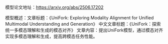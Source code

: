 模型论文地址：https://arxiv.org/abs/2506.17202

模型概述：文章标题：《UniFork: Exploring Modality Alignment for Unified Multimodal Understanding and Generation》
中文文章标题：《UniFork：探索统一多模态理解和生成的模态对齐》
文章内容：提出UniFork模型，通过模态对齐实现多模态理解和生成，提高跨模态任务性能。
